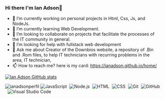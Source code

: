 ### Hi there I'm Ian Adson👋

- 🔭 I’m currently working on personal projects in Html, Css, Js, and NodeJs.
- 🌱 I’m currently learning Web Development.
- 👯 I’m looking to collaborate on projects that facilitate the processes of the IT community in general.
- 🤔 I’m looking for help with fullstack web development
- 💬 Ask me about Creator of the Downbios website, a repository of .Bin and .Rom files, to help IT technicians with recurring problems in the area, IT technician, 
- 📫 How to reach me? here is my card: https://ianadson.github.io/home/ 

[![Ian Adson GitHub stats](https://github-readme-stats.vercel.app/api?username=ianadson&theme=slateorange)](https://github.com/anuraghazra/github-readme-stats)

![![ianadsonperfil](https://img.shields.io/badge/-RocketSeat-blueviolet)](https://app.rocketseat.com.br/me/ian-adson-05403)
![JavaScript](https://img.shields.io/badge/-JavaScript-05122A?style=flat&logo=javascript)&nbsp;
![Node.js](https://img.shields.io/badge/-Node.js-05122A?style=flat&logo=node.js)&nbsp;
![HTML](https://img.shields.io/badge/-HTML-05122A?style=flat&logo=HTML5)&nbsp;
![CSS](https://img.shields.io/badge/-CSS-05122A?style=flat&logo=CSS3&logoColor=1572B6)&nbsp;
![Git](https://img.shields.io/badge/-Git-05122A?style=flat&logo=git)&nbsp;
![GitHub](https://img.shields.io/badge/-GitHub-05122A?style=flat&logo=github)&nbsp;
![Visual Studio Code](https://img.shields.io/badge/-Visual%20Studio%20Code-05122A?style=flat&logo=visual-studio-code&logoColor=007ACC)&nbsp;

